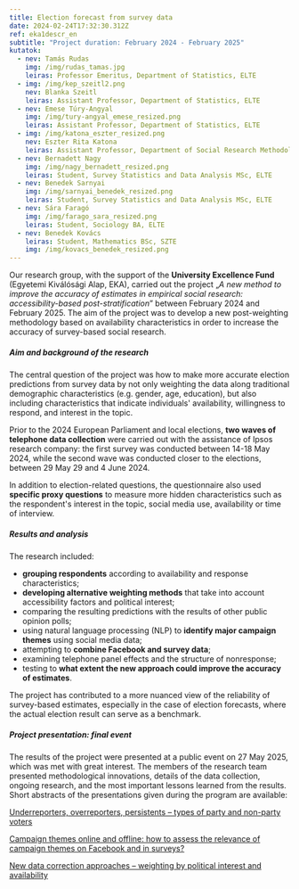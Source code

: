 ```yaml
---
title: Election forecast from survey data
date: 2024-02-24T17:32:30.312Z
ref: eka1descr_en
subtitle: "Project duration: February 2024 - February 2025"
kutatok:
  - nev: Tamás Rudas
    img: /img/rudas_tamas.jpg
    leiras: Professor Emeritus, Department of Statistics, ELTE
  - img: /img/kep_szeitl2.png
    nev: Blanka Szeitl
    leiras: Assistant Professor, Department of Statistics, ELTE
  - nev: Emese Túry-Angyal
    img: /img/tury-angyal_emese_resized.png
    leiras: Assistant Professor, Department of Statistics, ELTE
  - img: /img/katona_eszter_resized.png
    nev: Eszter Rita Katona
    leiras: Assistant Professor, Department of Social Research Methodology, ELTE
  - nev: Bernadett Nagy
    img: /img/nagy_bernadett_resized.png
    leiras: Student, Survey Statistics and Data Analysis MSc, ELTE
  - nev: Benedek Sarnyai
    img: /img/sarnyai_benedek_resized.png
    leiras: Student, Survey Statistics and Data Analysis MSc, ELTE
  - nev: Sára Faragó
    img: /img/farago_sara_resized.png
    leiras: Student, Sociology BA, ELTE
  - nev: Benedek Kovács
    leiras: Student, Mathematics BSc, SZTE
    img: /img/kovacs_benedek_resized.png
---
```

Our research group, with the support of the **University Excellence Fund** (Egyetemi Kiválósági Alap, EKA), carried out the project „*A new method to improve the accuracy of estimates in empirical social research: accessibility-based post-stratification*” between February 2024 and February 2025. The aim of the project was to develop a new post-weighting methodology based on availability characteristics in order to increase the accuracy of survey-based social research.

##### Aim and background of the research

The central question of the project was how to make more accurate election predictions from survey data by not only weighting the data along traditional demographic characteristics (e.g. gender, age, education), but also including characteristics that indicate individuals' availability, willingness to respond, and interest in the topic.

Prior to the 2024 European Parliament and local elections, **two waves of telephone data collection** were carried out with the assistance of Ipsos research company: the first survey was conducted between 14-18 May 2024, while the second wave was conducted closer to the elections, between 29 May 29 and 4 June 2024.

In addition to election-related questions, the questionnaire also used **specific proxy questions** to measure more hidden characteristics such as the respondent's interest in the topic, social media use, availability or time of interview.

##### Results and analysis

The research included:

* **grouping respondents** according to availability and response characteristics;
* **developing alternative weighting methods** that take into account accessibility factors and political interest;
* comparing the resulting predictions with the results of other public opinion polls;
* using natural language processing (NLP) to **identify major campaign themes** using social media data;
* attempting to **combine Facebook and survey data**;
* examining telephone panel effects and the structure of nonresponse;
* testing to **what extent the new approach could improve the accuracy of estimates**.

The project has contributed to a more nuanced view of the reliability of survey-based estimates, especially in the case of election forecasts, where the actual election result can serve as a benchmark.

##### Project presentation: final event

The results of the project were presented at a public event on 27 May 2025, which was met with great interest. The members of the research team presented methodological innovations, details of the data collection, ongoing research, and the most important lessons learned from the results. Short abstracts of the presentations given during the program are available:

[Underreporters, overreporters, persistents – types of party and non-party voters](https://drive.google.com/file/d/1WukuHTtWVmP7_RRnjfptL3cbJrK5Z6OW/view?usp=sharing)

[Campaign themes online and offline: how to assess the relevance of campaign themes on Facebook and in surveys?](https://drive.google.com/file/d/1b1DMxbnwvMp6nLZMismaIbu4X8mMqxa7/view?usp=sharing)

[New data correction approaches – weighting by political interest and availability](https://drive.google.com/file/d/1t6vAutnp5kkBgoaWT5jK2B3UKvCCAC3i/view?usp=sharing)

